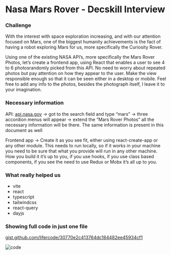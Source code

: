 # Nasa Mars Rover - Decskill Interview 

### Challenge

With the interest with space exploration increasing, and with our attention focused on Mars,
one of the biggest humanity achievements is the fact of having a robot exploring Mars for us,
more specifically the Curiosity Rover.

Using one of the existing NASA API’s, more specifically the Mars Rover Photos, let’s create a
frontend app, using React that enables a user to see 4 to 6 photosrandomly picked from this API.
No need to worry about repeated photos but pay attention on how they appear to the user.
Make the view responsible enough so that it can be seen either in a desktop or mobile.
Feel free to add any info to the photos, besides the photograph itself, I leave it to your imagination.

### Necessary information

API: [api.nasa.gov](https://api.nasa.gov) -> got to the search field and type “mars” -> three accordion menus will
appear -> extend the “Mars Rover Photos” all the necessary information will be there. The same
information is present in this document as well

Frontend app -> Create it as you see fit, either using react-create-app or any other module. This
needs to run locally, so if it works in your machine you need to be sure that what you provide will
run in any other machine. How you build it it’s up to you, if you use hooks, if you use class based
components, if you see the need to use Redux or Mobx it’s all up to you.

### What really helped us
- vite
- react
- typescript
- tailwindcss
- react-query
- dayjs

### Showing full code in just one file

[gist.github.com/lifercode/30770e2c413764dc184482ee45934cf1](https://gist.github.com/lifercode/30770e2c413764dc184482ee45934cf1)

![code](https://github.com/lifercode/nasa-mars-rover/assets/46170334/f1f2b02f-4351-4a65-ace2-1e44533b05df)
